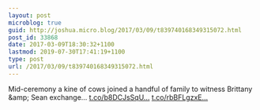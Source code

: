 ```yaml
---
layout: post
microblog: true
guid: http://joshua.micro.blog/2017/03/09/t839740168349315072.html
post_id: 33868
date: 2017-03-09T18:30:32+1100
lastmod: 2019-07-30T17:41:19+1100
type: post
url: /2017/03/09/t839740168349315072.html
---
```

Mid-ceremony a kine of cows joined a handful of family to witness Brittany &amp;amp; Sean exchange… [t.co/b8DCJsSqU...](https://t.co/b8DCJsSqUY) [t.co/rbBFLgzxE...](https://t.co/rbBFLgzxEg)

